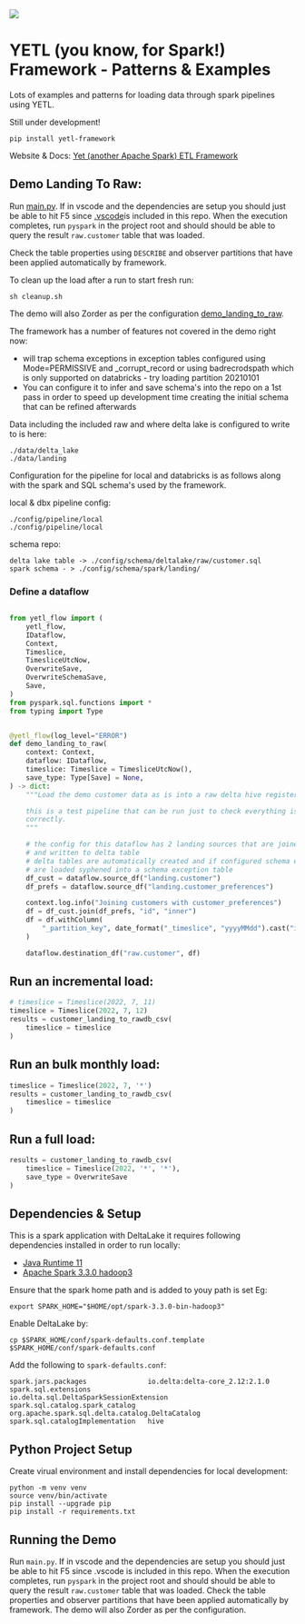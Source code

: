 <img src="https://img.shields.io/badge/Python-v3.8-blue">

# YETL (you know, for Spark!) Framework - Patterns & Examples

Lots of examples and patterns for loading data through spark pipelines using YETL. 

Still under development!

`pip install yetl-framework`

Website & Docs: [Yet (another Apache Spark) ETL Framework](https://www.yetl.io/)


## Demo Landing To Raw:

Run [main.py](./main.py). If in vscode and the dependencies are setup you should just be able to hit F5 since [.vscode](./.vscode)is included in this repo.
When the execution completes, run `pyspark` in the project root and should should be able to query the result `raw.customer` table that was loaded.  

Check the table properties using `DESCRIBE` and observer partitions that have been applied automatically by framework.

To clean up the load after a run to start fresh run:
```
sh cleanup.sh
```

The demo will also Zorder as per the configuration [demo_landing_to_raw](./config/pipeline/local/demo_landing_to_raw.yaml).

The framework has a number of features not covered in the demo right now:
- will trap schema exceptions in exception tables configured using Mode=PERMISSIVE and _corrupt_record or using badrecrodspath which is only supported on databricks - try loading partition 20210101
- You can configure it to infer and save schema's into the repo on a 1st pass in order to speed up development time creating the initial schema that can be refined afterwards

Data including the included raw and where delta lake is configured to write to is here:
```
./data/delta_lake
./data/landing
```

Configuration for the pipeline for local and databricks is as follows along with the spark and SQL schema's used by the framework.

local & dbx pipeline config:
```
./config/pipeline/local
./config/pipeline/local
```

schema repo:
```
delta lake table -> ./config/schema/deltalake/raw/customer.sql
spark schema - > ./config/schema/spark/landing/
```

### Define a dataflow

```python

from yetl_flow import (
    yetl_flow,
    IDataflow,
    Context,
    Timeslice,
    TimesliceUtcNow,
    OverwriteSave,
    OverwriteSchemaSave,
    Save,
)
from pyspark.sql.functions import *
from typing import Type


@yetl_flow(log_level="ERROR")
def demo_landing_to_raw(
    context: Context,
    dataflow: IDataflow,
    timeslice: Timeslice = TimesliceUtcNow(),
    save_type: Type[Save] = None,
) -> dict:
    """Load the demo customer data as is into a raw delta hive registered table.

    this is a test pipeline that can be run just to check everything is setup and configured
    correctly.
    """

    # the config for this dataflow has 2 landing sources that are joined
    # and written to delta table
    # delta tables are automatically created and if configured schema exceptions
    # are loaded syphened into a schema exception table
    df_cust = dataflow.source_df("landing.customer")
    df_prefs = dataflow.source_df("landing.customer_preferences")

    context.log.info("Joining customers with customer_preferences")
    df = df_cust.join(df_prefs, "id", "inner")
    df = df.withColumn(
        "_partition_key", date_format("_timeslice", "yyyyMMdd").cast("integer")
    )

    dataflow.destination_df("raw.customer", df)
```

## Run an incremental load:

```python
# timeslice = Timeslice(2022, 7, 11)
timeslice = Timeslice(2022, 7, 12)
results = customer_landing_to_rawdb_csv(
    timeslice = timeslice
)
```

## Run an bulk monthly load:

```python
timeslice = Timeslice(2022, 7, '*')
results = customer_landing_to_rawdb_csv(
    timeslice = timeslice
)
```

## Run a full load:

```python
results = customer_landing_to_rawdb_csv(
    timeslice = Timeslice(2022, '*', '*'),
    save_type = OverwriteSave
)
```

## Dependencies & Setup

This is a spark application with DeltaLake it requires following dependencies installed in order to run locally:
- [Java Runtime 11](https://openjdk.org/install/)
- [Apache Spark 3.3.0 hadoop3](https://spark.apache.org/downloads.html)

Ensure that the spark home path and is added to youy path is set Eg:
```
export SPARK_HOME="$HOME/opt/spark-3.3.0-bin-hadoop3"
```

Enable DeltaLake by:
```
cp $SPARK_HOME/conf/spark-defaults.conf.template  $SPARK_HOME/conf/spark-defaults.conf
```
Add the following to `spark-defaults.conf`:
```
spark.jars.packages               io.delta:delta-core_2.12:2.1.0
spark.sql.extensions              io.delta.sql.DeltaSparkSessionExtension
spark.sql.catalog.spark_catalog   org.apache.spark.sql.delta.catalog.DeltaCatalog
spark.sql.catalogImplementation   hive
```

## Python Project Setup

Create virual environment and install dependencies for local development:

```
python -m venv venv
source venv/bin/activate
pip install --upgrade pip
pip install -r requirements.txt
```

## Running the Demo

Run `main.py`. If in vscode and the dependencies are setup you should just be able to hit F5 since .vscode is included in this repo.
When the execution completes, run `pyspark` in the project root and should should be able to query the result `raw.customer` table that was loaded.
Check the table properties and observer partitions that have been applied automatically by framework. The demo will also Zorder as per the configuration.